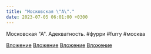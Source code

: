 ```yaml
---
title: "Московская \"А\"."
date: 2023-07-05 06:01:00 +0300
---
```


Московская "А".
Адекватность.
#фурри #furry #москва


[Вложение](https://vk.com/photo41076938_457250033)
[Вложение](https://vk.com/photo41076938_457250032)
[Вложение](https://vk.com/photo41076938_457250107)
[Вложение](https://vk.com/photo41076938_457250108)
